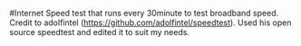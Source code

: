 #Internet Speed test that runs every 30minute to test broadband speed. Credit to adolfintel (https://github.com/adolfintel/speedtest). Used his open source speedtest and edited it to suit my needs.
